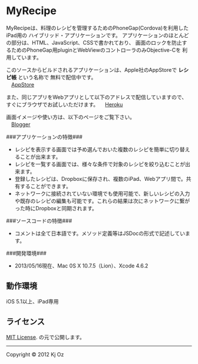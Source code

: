 MyRecipe
======================
MyRecipeは、料理のレシピを管理するためのPhoneGap(Cordova)を利用したiPad用の
ハイブリッド・アプリケーションです。
アプリケーションのほとんどの部分は、HTML、JavaScript、CSSで書かれており、
画面のロックを防止するためのPhoneGap用pluginとWebViewのコントローラのみObjective-Cを
利用しています。

このソースからビルドされるアプリケーションは、Apple社のAppStoreで **レシピ帳** という名称で
無料で配信中です。  
　[AppStore][AppStore]

また、同じアプリをWebアプリとして以下のアドレスで配信していますので、すぐにブラウザでお試しいただけます。
　[Heroku][Heroku]

画面イメージや使い方は、以下のページをご覧下さい。  
　[Blogger][Blogger] 

###アプリケーションの特徴###

* レシピを表示する画面では予め選んでおいた複数のレシピを簡単に切り替えることが出来ます。
* レシピを一覧する画面では、様々な条件で対象のレシピを絞り込むことが出来ます。
* 登録したレシピは、Dropboxに保存され、複数のiPad、Webアプリ間で。共有することができます。
* ネットワークに接続されていない環境でも使用可能で、新しいレシピの入力や既存のレシピの編集も可能です。これらの結果は次にネットワークに繋がった時にDropboxと同期されます。

###ソースコードの特徴###

* コメントは全て日本語です。メソッド定義等はJSDocの形式で記述しています。

###開発環境###

* 2013/05/16現在、Mac 0S X 10.7.5（Lion）、Xcode 4.6.2

動作環境
-----
iOS 5.1以上、iPad専用

ライセンス
-----
 [MIT License][mit]. の元で公開します。  

-----
Copyright &copy; 2012 Kj Oz  

[AppStore]: https://itunes.apple.com/us/app/reshipi-zhang/id641147266?l=ja&ls=1&mt=8
[Heroku]: http://recipenote.herokuapp.com/recipenote.html
[Blogger]: http://recipe-cho.blogspot.jp
[MIT]: http://www.opensource.org/licenses/mit-license.php